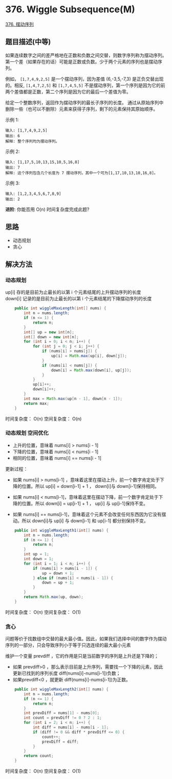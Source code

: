 
# 376. Wiggle Subsequence(M)
[376. 摆动序列](https://leetcode-cn.com/problems/wiggle-subsequence/)

## 题目描述(中等)

如果连续数字之间的差严格地在正数和负数之间交替，则数字序列称为摆动序列。第一个差（如果存在的话）可能是正数或负数。少于两个元素的序列也是摆动序列。

例如， `[1,7,4,9,2,5]` 是一个摆动序列，因为差值 (6,-3,5,-7,3) 是正负交替出现的。相反, `[1,4,7,2,5]` 和 `[1,7,4,5,5]` 不是摆动序列，第一个序列是因为它的前两个差值都是正数，第二个序列是因为它的最后一个差值为零。

给定一个整数序列，返回作为摆动序列的最长子序列的长度。 通过从原始序列中删除一些（也可以不删除）元素来获得子序列，剩下的元素保持其原始顺序。

示例 1:
```
输入: [1,7,4,9,2,5]
输出: 6 
解释: 整个序列均为摆动序列。
```
示例 2:
```
输入: [1,17,5,10,13,15,10,5,16,8]
输出: 7
解释: 这个序列包含几个长度为 7 摆动序列，其中一个可为[1,17,10,13,10,16,8]。
```
示例 3:
```
输入: [1,2,3,4,5,6,7,8,9]
输出: 2
```

**进阶**:
你能否用 O(n) 时间复杂度完成此题?

## 思路

- 动态规划
- 贪心

## 解决方法

### 动态规划

up[i] 存的是目前为止最长的以第 i 个元素结尾的上升摆动序列的长度  
down[i] 记录的是目前为止最长的以第 i 个元素结尾的下降摆动序列的长度



```java
    public int wiggleMaxLength(int[] nums) {
        int n = nums.length;
        if (n <= 1) {
            return n;
        }
        int[] up = new int[n];
        int[] down = new int[n];
        for (int i = 0; i < n; i++) {
            for (int j = 0; j < i; j++) {
                if (nums[i] > nums[j]) {
                    up[i] = Math.max(up[i], down[j]);
                }
                if (nums[i] < nums[j]) {
                    down[i] = Math.max(down[i], up[j]);
                }
            }
            up[i]++;
            down[i]++;
        }
        int max = Math.max(up[n - 1], down[n - 1]);
        return max;
    }
```


时间复杂度： O(n)
空间复杂度： O(n)

### 动态规划 空间优化

- 上升的位置，意味着 nums[i] > nums[i - 1]
- 下降的位置，意味着 nums[i] < nums[i - 1]
- 相同的位置，意味着 nums[i] == nums[i - 1]

更新过程：
- 如果 nums[i] > nums[i-1] ，意味着这里在摆动上升，前一个数字肯定处于下降的位置。所以 up[i] = down[i-1] + 1 ， down[i]与 down[i-1]保持相同。

- 如果 nums[i] < nums[i-1]，意味着这里在摆动下降，前一个数字肯定处于下降的位置。所以 down[i] = up[i-1] + 1 ， up[i] 与 up[i-1]保持不变。

- 如果 nums[i] == nums[i-1]，意味着这个元素不会改变任何东西因为它没有摆动。所以 down[i]与 up[i] 与 down[i-1] 和 up[i-1] 都分别保持不变。



```java
    public int wiggleMaxLength1(int[] nums) {
        int n = nums.length;
        if (n <= 1) {
            return n;
        }
        int up = 1;
        int down = 1;
        for (int i = 1; i < n; i++) {
            if (nums[i] > nums[i - 1]) {
                up = down + 1;
            } else if (nums[i] < nums[i - 1]) {
                down = up + 1;
            }
        }
        return Math.max(up, down);
    }
```


时间复杂度： O(n)
空间复杂度： O(1)

### 贪心 

问题等价于找数组中交替的最大最小值。因此，如果我们选择中间的数字作为摆动序列的一部分，只会导致序列小于等于只选连续的最大最小元素

维护一个变量 prevdiff ，它的作用是只是当前数字的序列是上升还是下降的；
- 如果 prevdiff>0 ，那么表示目前是上升序列，需要找一个下降的元素，因此更新已找到的序列长度 diff(nums[i]-nums[i-1])负数；
- 如果prevdiff<0 ，就更新 diff(nums[i]-nums[i-1])为正数。


```java
    public int wiggleMaxLength2(int[] nums) {
        int n = nums.length;
        if (n <= 1) {
            return n;
        }
        int prevDiff = nums[1] - nums[0];
        int count = prevDiff != 0 ? 2 : 1;
        for (int i = 2; i < n; i++) {
            int diff = nums[i] - nums[i - 1];
            if (diff != 0 && diff * prevDiff <= 0) {
                count++;
                prevDiff = diff;
            }
        }
        return count;
    }
```

时间复杂度： O(n)
空间复杂度： O(1)